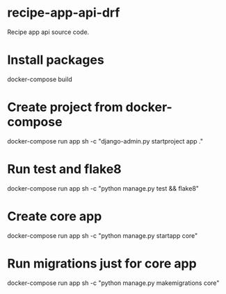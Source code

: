 # recipe-app-api-drf

Recipe app api source code.

# Install packages

docker-compose build

# Create project from docker-compose

docker-compose run app sh -c "django-admin.py startproject app ."

# Run test and flake8

docker-compose run app sh -c "python manage.py test && flake8"

# Create core app

docker-compose run app sh -c "python manage.py startapp core"

# Run migrations just for core app

docker-compose run app sh -c "python manage.py makemigrations core"
